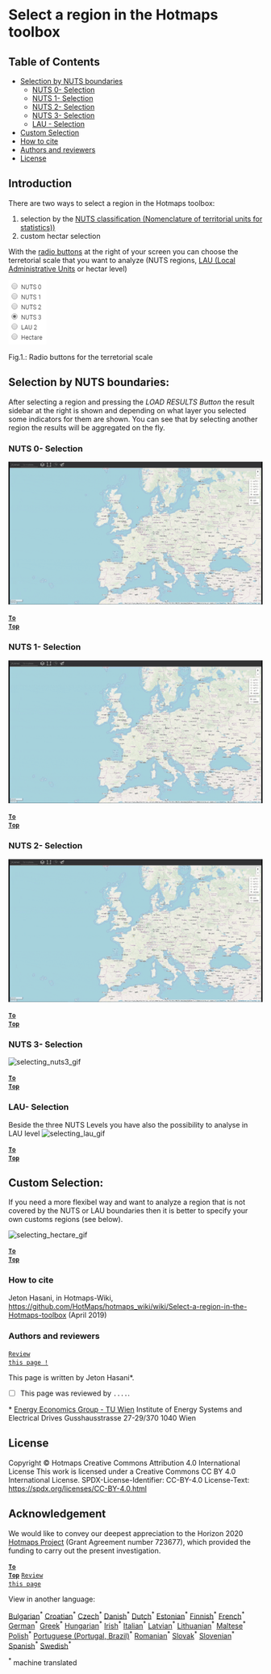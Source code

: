 <h1>Select a region in the Hotmaps toolbox</h1>

## Table of Contents
* [Selection by NUTS boundaries](#selection-by-nuts-boundaries)
  * [NUTS 0- Selection](#nuts-0--selection)
  * [NUTS 1- Selection](#nuts-1--selection)
  * [NUTS 2- Selection](#nuts-2--selection)
  * [NUTS 3- Selection](#nuts-3--selection)
  * [LAU - Selection](#lau--selection)
* [Custom Selection](#custom-selection)
* [How to cite](#how-to-cite)
* [Authors and reviewers](#authors-and-reviewers)
* [License](#license)

## Introduction
There are two ways to select a region in the Hotmaps toolbox:
1. selection by the [NUTS classification (Nomenclature of territorial units for statistics))](https://ec.europa.eu/eurostat/web/nuts/background)
2. custom hectar selection

With the [radio buttons](#fig1) at the right of your screen you can choose the terretorial scale that you want to analyze (NUTS regions, [LAU (Local Administrative Units](https://ec.europa.eu/eurostat/web/nuts/local-administrative-units) or hectar level)

<a name="Fig1">![radio_buttons_png][radio_buttons]</a>

Fig.1.: Radio buttons for the terretorial scale

## Selection by NUTS boundaries:
After selecting a region and pressing the _LOAD RESULTS Button_ the result sidebar at the right is shown and depending on what layer you selected some indicators for them are shown. You can see that by selecting another region the results will be aggregated on the fly.

### NUTS 0- Selection
![ selecting_nuts0_gif][ selecting_nuts0]

<code><ins>**[To Top](#table-of-contents)**</ins></code>

### NUTS 1- Selection
![ selecting_nuts1_gif][ selecting_nuts1]

<code><ins>**[To Top](#table-of-contents)**</ins></code>

### NUTS 2- Selection
![ selecting_nuts2_gif][ selecting_nuts2]

<code><ins>**[To Top](#table-of-contents)**</ins></code>

### NUTS 3- Selection
![ selecting_nuts3_gif][ selecting_nuts3]

<code><ins>**[To Top](#table-of-contents)**</ins></code>

### LAU- Selection
Beside the three NUTS Levels you have also the possibility to analyse in LAU level
![ selecting_lau_gif][selecting_lau]

<code><ins>**[To Top](#table-of-contents)**</ins></code>

## Custom Selection:
If you need a more flexibel way and want to analyze a region that is not covered by the NUTS or LAU boundaries then it is better to specify your own customs regions (see below).

![ selecting_hectare_gif][selecting_hectare]

<code><ins>**[To Top](#table-of-contents)**</ins></code>

### How to cite

Jeton Hasani, in Hotmaps-Wiki, https://github.com/HotMaps/hotmaps_wiki/wiki/Select-a-region-in-the-Hotmaps-toolbox (April 2019)


### Authors and reviewers
<code>[Review this page !](https://github.com/HotMaps/hotmaps_wiki/wiki/How-to-select-a-region-in-the-Hotmaps-toolbox/_edit)</code>

This page is written by Jeton Hasani\*.
- [ ] This page was reviewed by <code>....</code>\.


\* [Energy Economics Group - TU Wien](https://eeg.tuwien.ac.at/)
Institute of Energy Systems and Electrical Drives
Gusshausstrasse 27-29/370
1040 Wien

## License
Copyright © Hotmaps
Creative Commons Attribution 4.0 International License
This work is licensed under a Creative Commons CC BY 4.0 International License.
SPDX-License-Identifier: CC-BY-4.0
License-Text: https://spdx.org/licenses/CC-BY-4.0.html


## Acknowledgement
We would like to convey our deepest appreciation to the Horizon 2020 [Hotmaps Project](https://www.hotmaps-project.eu) (Grant Agreement number 723677), which provided the funding to carry out the present investigation.

<code><ins>**[To Top](#table-of-contents)**</ins></code>
<code>[Review this page](https://github.com/HotMaps/hotmaps_wiki/wiki/How-to-select-a-region-in-the-Hotmaps-toolbox/_edit)</code>

[//]: # (Here are all the files to the links)


[radio_buttons]: https://github.com/HotMaps/hotmaps_wiki/blob/master/Images/general_tool_functionalities_and_structure/radio_buttons.png

[selecting_nuts0]: https://github.com/HotMaps/hotmaps_wiki/blob/master/Images/general_tool_functionalities_and_structure/selecting_nuts0.gif

[selecting_nuts1]: https://github.com/HotMaps/hotmaps_wiki/blob/master/Images/general_tool_functionalities_and_structure/selecting_nuts1.gif

[selecting_nuts2]: https://github.com/HotMaps/hotmaps_wiki/blob/master/Images/general_tool_functionalities_and_structure/selecting_nuts2.gif

[selecting_nuts3]: https://github.com/HotMaps/hotmaps_wiki/blob/master/Images/general_tool_functionalities_and_structure/selecting_nuts3.gif

[selecting_lau]: https://github.com/HotMaps/hotmaps_wiki/blob/master/Images/general_tool_functionalities_and_structure/selecting_lau.gif

[selecting_hectare]: https://github.com/HotMaps/hotmaps_wiki/blob/master/Images/general_tool_functionalities_and_structure/selecting_hectare.gif



<!--- THIS IS A SUPER UNIQUE IDENTIFIER -->

View in another language:

 [Bulgarian](../bg/Access-to-calculation-modules)<sup>\*</sup> [Croatian](../hr/Access-to-calculation-modules)<sup>\*</sup> [Czech](../cs/Access-to-calculation-modules)<sup>\*</sup> [Danish](../da/Access-to-calculation-modules)<sup>\*</sup> [Dutch](../nl/Access-to-calculation-modules)<sup>\*</sup> [Estonian](../et/Access-to-calculation-modules)<sup>\*</sup> [Finnish](../fi/Access-to-calculation-modules)<sup>\*</sup> [French](../fr/Access-to-calculation-modules)<sup>\*</sup> [German](../de/Access-to-calculation-modules)<sup>\*</sup> [Greek](../el/Access-to-calculation-modules)<sup>\*</sup> [Hungarian](../hu/Access-to-calculation-modules)<sup>\*</sup> [Irish](../ga/Access-to-calculation-modules)<sup>\*</sup> [Italian](../it/Access-to-calculation-modules)<sup>\*</sup> [Latvian](../lv/Access-to-calculation-modules)<sup>\*</sup> [Lithuanian](../lt/Access-to-calculation-modules)<sup>\*</sup> [Maltese](../mt/Access-to-calculation-modules)<sup>\*</sup> [Polish](../pl/Access-to-calculation-modules)<sup>\*</sup> [Portuguese (Portugal, Brazil)](../pt/Access-to-calculation-modules)<sup>\*</sup> [Romanian](../ro/Access-to-calculation-modules)<sup>\*</sup> [Slovak](../sk/Access-to-calculation-modules)<sup>\*</sup> [Slovenian](../sl/Access-to-calculation-modules)<sup>\*</sup> [Spanish](../es/Access-to-calculation-modules)<sup>\*</sup> [Swedish](../sv/Access-to-calculation-modules)<sup>\*</sup> 

<sup>\*</sup> machine translated

